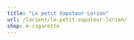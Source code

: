 ```yaml
---
title: "Le petit Vapoteur Lorien"
url: /lorient/le-petit-vapoteur-lorien/
shop: e-cigarette
---
```

